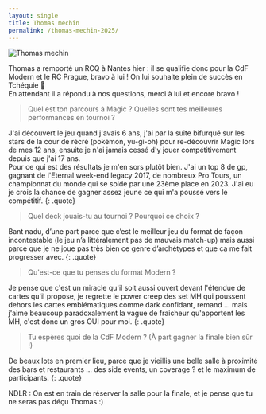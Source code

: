 ```yaml
---
layout: single
title: Thomas mechin
permalink: /thomas-mechin-2025/
---
```


<p class="text-align-center"><img src="{{ site.url }}{{ site.baseurl }}/assets/images/thomas_mechin_photo.jpg" alt="Thomas mechin" /></p>

Thomas a remporté un RCQ à Nantes hier : il se qualifie donc pour la CdF Modern et le RC Prague, bravo à lui ! On lui souhaite plein de succès en Tchéquie 🤞  
En attendant il a répondu à nos questions, merci à lui et encore bravo !

> Quel est ton parcours à Magic ? Quelles sont tes meilleures performances en tournoi ?

J'ai découvert le jeu quand j'avais 6 ans, j'ai par la suite bifurqué sur les stars de la cour de récré (pokémon, yu-gi-oh) pour re-découvrir Magic lors de mes 12 ans, ensuite je n'ai jamais cessé d'y jouer compétitivement depuis que j'ai 17 ans.  
Pour ce qui est des résultats je m'en sors plutôt bien. J'ai un top 8 de gp, gagnant de l'Eternal week-end legacy 2017, de nombreux Pro Tours, un championnat du monde qui se solde par une 23ème place en 2023. J'ai eu je crois la chance de gagner assez jeune ce qui m'a poussé vers le compétitif.
{: .quote}

> Quel deck jouais-tu au tournoi ? Pourquoi ce choix ?

Bant nadu, d’une part parce que c’est le meilleur jeu du format de façon incontestable (le jeu n’a littéralement pas de mauvais match-up) mais aussi parce que je ne joue pas très bien ce genre d’archétypes et que ca me fait progresser avec.
{: .quote}

> Qu'est-ce que tu penses du format Modern ?

Je pense que c'est un miracle qu'il soit aussi ouvert devant l'étendue de cartes qu'il propose, je regrette le power creep des set MH qui poussent dehors les cartes emblématiques comme dark confidant, remand ... mais j'aime beaucoup paradoxalement la vague de fraicheur qu'apportent les MH, c'est donc un gros OUI pour moi.
{: .quote}

> Tu espères quoi de la CdF Modern ? (À part gagner la finale bien sûr !)

De  beaux lots en premier lieu, parce que je vieillis une belle salle à proximité des bars et restaurants ... des side events, un coverage ? et le maximum de participants.
{: .quote}

NDLR : On est en train de réserver la salle pour la finale, et je pense que tu ne seras pas déçu Thomas :)
